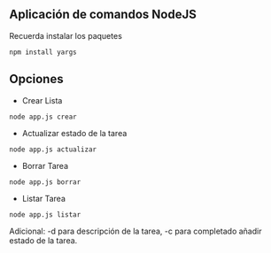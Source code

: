 ## Aplicación de comandos NodeJS

Recuerda instalar los paquetes

```
npm install yargs
```
## Opciones
* Crear Lista
```
node app.js crear
```
* Actualizar estado de la tarea
```
node app.js actualizar
```
* Borrar Tarea
```
node app.js borrar
```
* Listar Tarea
```
node app.js listar
```
Adicional: -d para descripción de la tarea, -c para completado añadir estado de la tarea.


